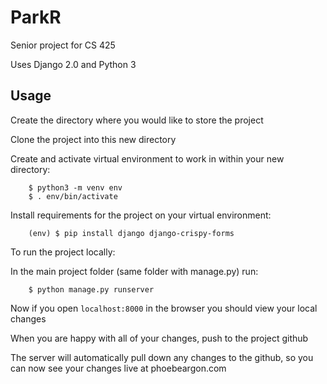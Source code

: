 # ParkR
Senior project for CS 425

Uses Django 2.0 and Python 3


Usage
------

Create the directory where you would like to store the project

Clone the project into this new directory


Create and activate virtual environment to work in within your new directory:
```
    $ python3 -m venv env
    $ . env/bin/activate
```

Install requirements for the project on your virtual environment:
```
    (env) $ pip install django django-crispy-forms
```


To run the project locally:

In the main project folder (same folder with manage.py) run:
```
    $ python manage.py runserver
```

Now if you open `localhost:8000` in the browser you should view your local changes


When you are happy with all of your changes, push to the project github

The server will automatically pull down any changes to the github, so you can now see your changes live at phoebeargon.com